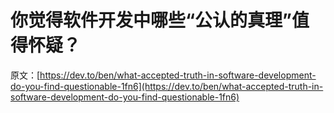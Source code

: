 # 你觉得软件开发中哪些“公认的真理”值得怀疑？

原文：[https://dev.to/ben/what-accepted-truth-in-software-development-do-you-find-questionable-1fn6](https://dev.to/ben/what-accepted-truth-in-software-development-do-you-find-questionable-1fn6)